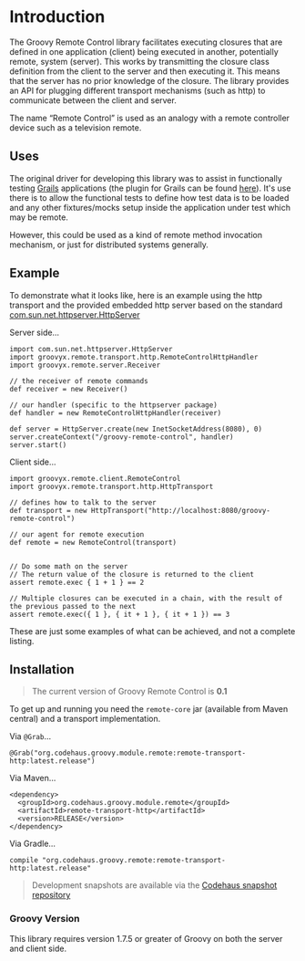 # Introduction

The Groovy Remote Control library facilitates executing closures that are defined in one application (client) being executed in another, potentially remote, system (server). This works by transmitting the closure class definition from the client to the server and then executing it. This means that the server has no prior knowledge of the closure. The library provides an API for plugging different transport mechanisms (such as http) to communicate between the client and server.

The name “Remote Control” is used as an analogy with a remote controller device such as a television remote.

## Uses

The original driver for developing this library was to assist in functionally testing [Grails](http://grails.org/ "Grails - The search is over.") applications (the plugin for Grails can be found [here](http://grails.org/plugin/remote-control)). It's use there is to allow the functional tests to define how test data is to be loaded and any other fixtures/mocks setup inside the application under test which may be remote.

However, this could be used as a kind of remote method invocation mechanism, or just for distributed systems generally.

## Example

To demonstrate what it looks like, here is an example using the http transport and the provided embedded http server based on the standard [com.sun.net.httpserver.HttpServer](http://download.oracle.com/javase/6/docs/jre/api/net/httpserver/spec/com/sun/net/httpserver/HttpServer.html "HttpServer (Java HTTP Server)")

Server side…

    import com.sun.net.httpserver.HttpServer
    import groovyx.remote.transport.http.RemoteControlHttpHandler
    import groovyx.remote.server.Receiver
    
    // the receiver of remote commands
    def receiver = new Receiver()
    
    // our handler (specific to the httpserver package)
    def handler = new RemoteControlHttpHandler(receiver)
    
    def server = HttpServer.create(new InetSocketAddress(8080), 0)
    server.createContext("/groovy-remote-control", handler)
    server.start()
    
Client side…

    import groovyx.remote.client.RemoteControl
    import groovyx.remote.transport.http.HttpTransport
    
    // defines how to talk to the server
    def transport = new HttpTransport("http://localhost:8080/groovy-remote-control")
    
    // our agent for remote execution
    def remote = new RemoteControl(transport)
    
    
    // Do some math on the server
    // The return value of the closure is returned to the client
    assert remote.exec { 1 + 1 } == 2
    
    // Multiple closures can be executed in a chain, with the result of the previous passed to the next
    assert remote.exec({ 1 }, { it + 1 }, { it + 1 }) == 3

These are just some examples of what can be achieved, and not a complete listing.

## Installation

> The current version of Groovy Remote Control is **0.1**

To get up and running you need the `remote-core` jar (available from Maven central) and a transport implementation. 

Via `@Grab`…
    
    @Grab("org.codehaus.groovy.module.remote:remote-transport-http:latest.release")

Via Maven…

    <dependency>
      <groupId>org.codehaus.groovy.module.remote</groupId>
      <artifactId>remote-transport-http</artifactId>
      <version>RELEASE</version>
    </dependency>
    
Via Gradle…

    compile "org.codehaus.groovy.remote:remote-transport-http:latest.release"

> Development snapshots are available via the [Codehaus snapshot repository](http://snapshots.repository.codehaus.org/)

### Groovy Version

This library requires version 1.7.5 or greater of Groovy on both the server and client side.
